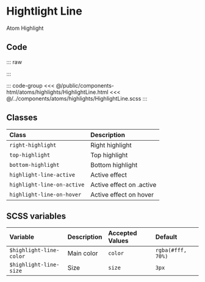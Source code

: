 # Hightlight Line
<Badge type="tip">Atom</Badge> <Badge type="info">Highlight</Badge>

## Code

::: raw
<div class="dev-section">
    <!--@include: ../../public/components-html/atoms/highlights/HighlightLine.html -->
</div>
:::

::: code-group
<<< @/public/components-html/atoms/highlights/HighlightLine.html
<<< @/../components/atoms/highlights/HighlightLine.scss
:::

## Classes

| Class                      | Description              |
|:---------------------------|:-------------------------|
| `right-highlight`          | Right highlight          |
| `top-highlight`            | Top highlight            |
| `bottom-highlight`         | Bottom highlight         |
| `highlight-line-active`    | Active effect            |
| `highlight-line-on-active` | Active effect on .active |
| `highlight-line-on-hover`  | Active effect on hover   |

## SCSS variables

| Variable                  | Description | Accepted Values | Default           |
|:--------------------------|:------------|:----------------|:------------------|
| `$highlight-line-color`   | Main color  | `color`         | `rgba(#fff, 70%)` |
| `$highlight-line-size`    | Size        | `size`          | `3px`             |

<style lang="scss">
@import "docs/theme.scss"

$highlight-line-color: $primary-color;

@import "components/atoms/highlights/HighlightLine.scss";
</style>
